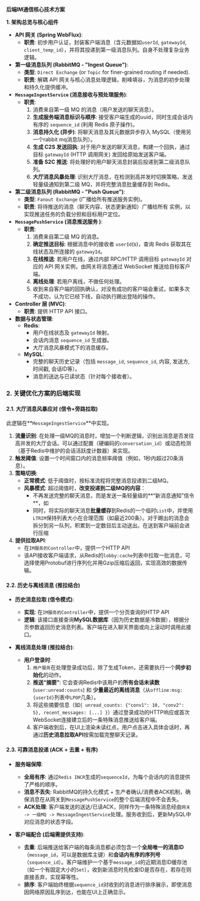 

**后端IM通信核心技术方案**

**1. 架构总览与核心组件**

*   **API 网关 (Spring WebFlux)**:
    *   **职责**: 初步用户认证，封装客户端消息（含元数据如`userId`, `gatewayId`, `client_temp_id`），并将其投递到第一级消息队列。自身不处理复杂业务逻辑。
*   **第一级消息队列 (RabbitMQ - "Ingest Queue")**:
    *   **类型**: `Direct Exchange` (or `Topic` for finer-grained routing if needed).
    *   **职责**: 解耦 API 网关与核心消息处理逻辑，削峰填谷，为消息的初步处理和持久化提供缓冲。
*   **`MessageIngestService` (消息接收与预处理服务)**:
    *   **职责**:
        1.  消费来自第一级 MQ 的消息（用户发送的聊天消息）。
        2.  **生成服务端消息标识与顺序**: 接受客户端生成的uuid，同时生成会话内有序的 `sequence_id` (利用 Redis 原子操作)。
        3.  **消息持久化 (异步)**: 将聊天消息及其元数据异步存入 MySQL（使用另一个rabbit mq消息队列）。
        4.  **生成 C2S 发送回执**: 对于用户发送的聊天消息，构建一个回执，通过目标 `gatewayId` (HTTP 调用网关) 发回给原始发送客户端。
        5.  **准备 S2C 推送**: 将处理好的用户聊天消息封装后投递到第二级消息队列。
        6.  **大厅消息风暴处理**: 识别大厅消息，在检测到高并发时切换策略，发送轻量级通知到第二级 MQ，并将完整消息批量缓存到 Redis。
*   **第二级消息队列 (RabbitMQ - "Push Queue")**:
    *   **类型**: `Fanout Exchange` (广播给所有推送服务实例)。
    *   **职责**: 将待推送的消息（聊天内容、状态更新通知）广播给所有  实例，以实现推送任务的负载分担和目标用户定位。
*   **`MessagePushService` (消息推送服务 )**:
    *   **职责**:
        1.  消费来自第二级 MQ 的消息。
        2.  **确定推送目标**: 根据消息中的接收者 `userId`(s)，查询 Redis 获取其在线状态及所连接的 `gatewayId`。
        3.  **在线推送**: 若用户在线，通过内部 RPC/HTTP 调用目标 `gatewayId` 对应的 API 网关实例，由网关将消息通过 WebSocket 推送给目标客户端。
        4.  **离线处理**: 若用户离线，不做任何处理。
        5. 收到来自客户端的回执确认，对没有成功的客户端会重试，如果多次不成功，认为它已经下线，自动执行踢出登陆的操作。
*   **Controller 层 (MVC)**:
    *   **职责**: 提供 HTTP API 接口。
*   **数据与状态管理**:
    *   **Redis**:
        *   用户在线状态及 `gatewayId` 映射。
        *   会话内消息 `sequence_id` 生成器。
        *   大厅消息风暴模式下的消息缓存。
    *   **MySQL**:
        *   完整的聊天历史记录（包括 `message_id`, `sequence_id`, 内容, 发送方, 时间戳, 会话ID等）。
        *   消息的送达与已读状态（针对每个接收者）。
### **2. 关键优化方案的后端实现**

#### **2.1. 大厅消息风暴应对 (信令+旁路拉取)**

此逻辑在**`MessageIngestService`**中实现。

1.  **流量识别**: 在处理一级MQ的消息时，增加一个判断逻辑，识别出消息是否发往高并发的大厅会话。可以通过配置（硬编码的`conversation_id`）或动态检测（基于Redis中维护的会话活跃度计数器）来实现。
2.  **触发阈值**: 设置一个时间窗口内的消息频率阈值（例如，1秒内超过20条消息）。
3.  **策略切换**:
    *   **正常模式**: 低于阈值时，按标准流程将完整消息投递到二级MQ。
    *   **风暴模式**: 超过阈值时，**改变投递到二级MQ的内容**：
        *   不再发送完整的聊天消息，而是发送一条轻量级的**“新消息通知”信令**，如
        *   同时，将实际的聊天消息**批量缓存**到Redis的一个临时`List`中，并使用`LTRIM`保持列表大小在合理范围（如最近200条）。对于踢出的消息会拆分到另一队列，积累到一定数目后主动送出。在送到客户端前会进行压缩
4.  **提供拉取API**:
    *   在`IM服务的Controller`中，提供一个HTTP API
    *   该API接收客户端请求，从Redis的`lobby:cache`列表中拉取一批消息，可选择使用Protobuf进行序列化并用Gzip压缩后返回，实现高效的数据传输。

#### **2.2. 历史与离线消息 (推拉结合)**

*   **历史消息拉取 (信令模式)**:
    *   **实现**: 在`IM服务的Controller`中，提供一个分页查询的HTTP API
    *   **逻辑**: 该接口直接查询**MySQL数据库**（因为历史数据是冷数据），根据分页参数返回历史消息列表。客户端在进入聊天界面或向上滚动时调用此接口。

*   **离线消息处理 (推拉结合)**:
    *   **用户登录时**:
        1.  `用户服务`在处理登录成功后，除了生成Token，还需要执行一个**同步初始化**的动作。
        2.  **推送“摘要”**: 它会查询Redis中该用户的**所有会话未读数** (`user:unread:counts`) 和 **少量最近的离线消息**（从`offline:msg:{userId}`列表中`LPOP`几条）。
        3.  将这些摘要信息（如`{ unread_counts: {"conv1": 10, "conv2": 5}, recent_messages: [...] }`）通过登录成功的HTTP响应或首次WebSocket连接建立后的一条特殊消息推送给客户端。
        4.  客户端收到后，在UI上渲染未读红点，用户点击进入具体会话时，再通过**历史消息拉取API**按需加载完整聊天记录。

#### **2.3. 可靠消息投递 (ACK + 去重 + 有序)**

*   **服务端保障**:
    *   **全局有序**: 通过`Redis INCR`生成的`sequenceId`，为每个会话内的消息提供了严格的顺序。
    *   **消息不丢失**: RabbitMQ的持久化模式 + 生产者确认/消费者ACK机制，确保消息在从网关到`MessagePushService`的整个后端流程中不会丢失。
    *   **ACK处理**: 客户端发送的送达/已读ACK，同样作为一条特殊消息经由`网关 -> 一级MQ -> MessageIngestService`处理。服务收到后，更新MySQL中对应消息的状态字段。

*   **客户端配合 (后端需提供支持)**:
    *   **去重**: 后端推送给客户端的每条消息都必须包含一个**全局唯一的消息ID**（`message_id`，可以是数据库主键）和**会话内有序的序列号**（`sequence_id`）。客户端维护一个基于`message_id`的近期消息ID缓存池（如一个有固定大小的`Set`），收到新消息时先检查ID是否存在，若存在则直接丢弃，实现幂等性。
    *   **排序**: 客户端始终根据`sequence_id`对收到的消息进行排序展示，即使消息因网络原因乱序到达，也能在UI上正确显示。
